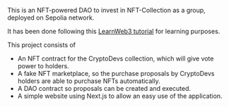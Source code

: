 This is an NFT-powered DAO to invest in NFT-Collection as a group, deployed on Sepolia network.

It has been done following this [LearnWeb3 tutorial](https://learnweb3.io/degrees/ethereum-developer-degree/sophomore/build-an-nft-powered-fully-on-chain-dao-to-invest-in-nft-collections-as-a-group/) for learning purposes. 

This project consists of 
- An NFT contract for the CryptoDevs collection, which will give vote power to holders.
- A fake NFT marketplace, so the purchase proposals by CryptoDevs holders are able to purchase NFTs automatically.
- A DAO contract so proposals can be created and executed.
- A simple website using Next.js to allow an easy use of the application.